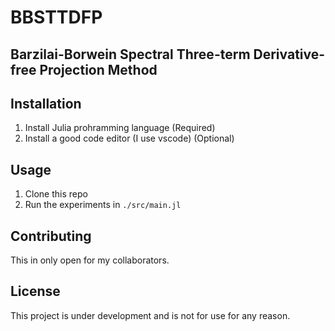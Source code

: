 # BBSTTDFP
## Barzilai-Borwein Spectral Three-term Derivative-free Projection Method



## Installation

1. Install Julia prohramming language (Required)
2. Install a good code editor (I use vscode) (Optional)

## Usage

1. Clone this repo
2. Run the experiments in `./src/main.jl`




## Contributing

This in only open for my collaborators.

## License

This project is under development and is not for use for any reason.